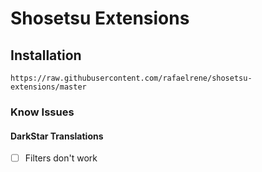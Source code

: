 # Shosetsu Extensions

## Installation

`https://raw.githubusercontent.com/rafaelrene/shosetsu-extensions/master`

### Know Issues

#### DarkStar Translations

- [ ] Filters don't work
